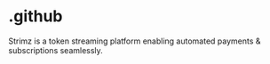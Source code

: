 # .github
Strimz is a token streaming platform enabling automated payments &amp; subscriptions seamlessly.
